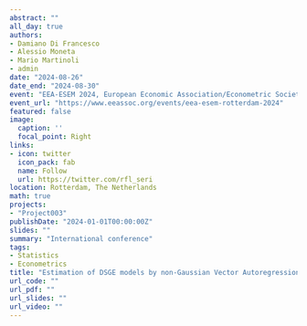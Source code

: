 ```yaml
---
abstract: ""
all_day: true
authors:
- Damiano Di Francesco
- Alessio Moneta
- Mario Martinoli
- admin
date: "2024-08-26"
date_end: "2024-08-30"
event: "EEA-ESEM 2024, European Economic Association/Econometric Society European Meeting"
event_url: "https://www.eeassoc.org/events/eea-esem-rotterdam-2024"
featured: false
image:
  caption: ''
  focal_point: Right
links:
- icon: twitter
  icon_pack: fab
  name: Follow
  url: https://twitter.com/rfl_seri
location: Rotterdam, The Netherlands
math: true
projects:
- "Project003"
publishDate: "2024-01-01T00:00:00Z"
slides: ""
summary: "International conference"
tags:
- Statistics
- Econometrics
title: "Estimation of DSGE models by non-Gaussian Vector Autoregressions"
url_code: ""
url_pdf: ""
url_slides: ""
url_video: ""
---
```

